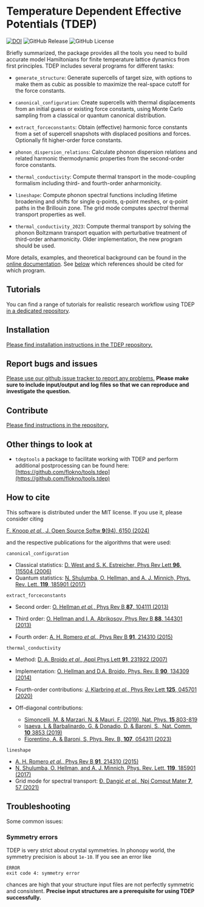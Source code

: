 Temperature Dependent Effective Potentials (TDEP)
===

[![DOI](https://joss.theoj.org/papers/10.21105/joss.06150/status.svg)](https://doi.org/10.21105/joss.06150)
![GitHub Release](https://img.shields.io/github/v/release/tdep-developers/tdep)
![GitHub License](https://img.shields.io/github/license/tdep-developers/tdep)

Briefly summarized, the package provides all the tools you need to build accurate model Hamiltonians for finite temperature lattice dynamics from first principles. TDEP includes several programs for different tasks:

- `generate_structure`: Generate supercells of target size, with options to make them as cubic as possible to maximize the real-space cutoff for the force constants.

- `canonical_configuration`: Create supercells with thermal displacements from an initial guess or existing force constants, using Monte Carlo sampling from a classical or quantum canonical distribution.

- `extract_forceconstants`: Obtain (effective) harmonic force constants from a set of supercell snapshots with displaced positions and forces. Optionally fit higher-order force constants.

- `phonon_dispersion_relations`: Calculate phonon dispersion relations and related harmonic thermodynamic properties from the second-order force constants.

- `thermal_conductivity`: Compute thermal transport in the mode-coupling formalism including third- and fourth-order anharmonicity.

- `lineshape`: Compute phonon spectral functions including lifetime broadening and shifts for single q-points, q-point meshes, or q-point paths in the Brillouin zone. The grid mode computes _spectral_ thermal transport properties as well.

- `thermal_conductivity_2023`: Compute thermal transport by solving the phonon Boltzmann transport equation with perturbative treatment of third-order anharmonicity. Older implementation, the new program should be used.

More details, examples, and theoretical background can be found in the [online documentation](https://tdep-developers.github.io/tdep/program). See [below](#how-to-cite) which references should be cited for which program.

## Tutorials

You can find a range of tutorials for realistic research workflow using TDEP [in a dedicated repository](https://github.com/tdep-developers/tdep-tutorials).

## Installation

[Please find installation instructions in the TDEP repository.](https://github.com/tdep-developers/tdep/blob/main/INSTALL.md)

## Report bugs and issues

[Please use our github issue tracker to report any problems.](https://github.com/tdep-developers/tdep/issues) **Please make sure to include input/output and log files so that we can reproduce and investigate the question.**

## Contribute

[Please find instructions in the repository.](https://github.com/tdep-developers/tdep/blob/main/CONTRIBUTING.md)

## Other things to look at

* `tdeptools` a package to facilitate working with TDEP and perform additional postprocessing can be found here: [https://github.com/flokno/tools.tdep](https://github.com/flokno/tools.tdep)

## How to cite

This software is distributed under the MIT license. If you use it, please consider citing

[F. Knoop *et al.*, J. Open Source Softw **9**(94), 6150 (2024)](https://joss.theoj.org/papers/10.21105/joss.06150)

and the respective publications for the algorithms that were used:

`canonical_configuration`

- Classical statistics: [D. West and S. K. Estreicher, Phys Rev Lett **96**, 115504 (2006)](https://journals.aps.org/prl/abstract/10.1103/PhysRevLett.96.115504)
- Quantum statistics: [N. Shulumba, O. Hellman, and A. J. Minnich, Phys. Rev. Lett. **119**, 185901 (2017)](https://journals.aps.org/prl/abstract/10.1103/PhysRevLett.119.185901)

`extract_forceconstants`

- Second order: [O. Hellman *et al.*, Phys Rev B **87**, 104111 (2013)](https://journals.aps.org/prb/abstract/10.1103/PhysRevB.87.104111)

- Third order: [O. Hellman and I. A. Abrikosov, Phys Rev B **88**, 144301 (2013)](https://journals.aps.org/prb/abstract/10.1103/PhysRevB.88.144301)
- Fourth order: [A. H. Romero *et al.*, Phys Rev B **91**, 214310 (2015)](https://journals.aps.org/prb/abstract/10.1103/PhysRevB.91.214310)

`thermal_conductivity`

- Method: [D. A. Broido *et al.*, Appl Phys Lett **91**, 231922 (2007)](https://doi.org/10.1063/1.2822891)

- Implementation: [O. Hellman and D.A. Broido, Phys. Rev. B **90**, 134309 (2014)](https://dx.doi.org/10.1103/physrevb.90.134309)
- Fourth-order contributions: [J. Klarbring *et al.*, Phys Rev Lett **125**, 045701 (2020)](https://journals.aps.org/prl/abstract/10.1103/PhysRevLett.125.045701)
- Off-diagonal contributions: 
    - [Simoncelli, M. & Marzari, N. & Mauri, F. (2019), Nat. Phys. **15** 803-819](https://doi.org/10.1038/s41567-019-0520-x)
    - [Isaeva, L & Barbalinardo, G. & Donadio, D. & Baroni, S., Nat. Comm. **10** 3853 (2019)](https://doi.org/10.1038/s41467-019-11572-4)
    - [Fiorentino, A. & Baroni, S, Phys. Rev. B, **107**, 054311 (2023)](https://doi.org/10.1103/PhysRevB.107.054311)


`lineshape`

- [A. H. Romero *et al.*, Phys Rev B **91**, 214310 (2015)](https://journals.aps.org/prb/abstract/10.1103/PhysRevB.91.214310)
- [N. Shulumba, O. Hellman, and A. J. Minnich, Phys. Rev. Lett. **119**, 185901 (2017)](https://journals.aps.org/prl/abstract/10.1103/PhysRevLett.119.185901)
- Grid mode for spectral transport: [Đ. Dangić *et al.*, Npj Comput Mater **7**, 57 (2021)](https://www.nature.com/articles/s41524-021-00523-7)

## Troubleshooting

Some common issues:

### Symmetry errors

TDEP is very strict about crystal symmetries. In phonopy world, the symmetry precision is about `1e-10`. If you see an error like

```
ERROR
exit code 4: symmetry error
```

chances are high that your structure input files are not perfectly symmetric and consistent. **Precise input structures are a prerequisite for using TDEP successfully.**

